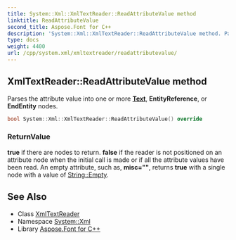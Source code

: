 ```yaml
---
title: System::Xml::XmlTextReader::ReadAttributeValue method
linktitle: ReadAttributeValue
second_title: Aspose.Font for C++
description: 'System::Xml::XmlTextReader::ReadAttributeValue method. Parses the attribute value into one or more Text, EntityReference, or EndEntity nodes in C++.'
type: docs
weight: 4400
url: /cpp/system.xml/xmltextreader/readattributevalue/
---
```

## XmlTextReader::ReadAttributeValue method


Parses the attribute value into one or more **[Text](../../../system.text/)**, **EntityReference**, or **EndEntity** nodes.

```cpp
bool System::Xml::XmlTextReader::ReadAttributeValue() override
```


### ReturnValue

**true** if there are nodes to return. **false** if the reader is not positioned on an attribute node when the initial call is made or if all the attribute values have been read. An empty attribute, such as, **misc=""**, returns **true** with a single node with a value of [String::Empty](../../../system/string/empty/).

## See Also

* Class [XmlTextReader](../)
* Namespace [System::Xml](../../)
* Library [Aspose.Font for C++](../../../)
